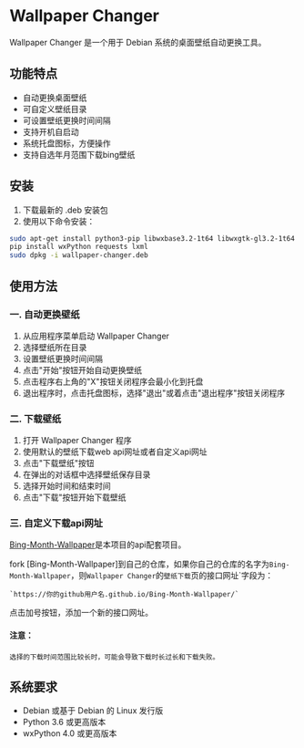 # Wallpaper Changer

Wallpaper Changer 是一个用于 Debian 系统的桌面壁纸自动更换工具。

## 功能特点

- 自动更换桌面壁纸
- 可自定义壁纸目录
- 可设置壁纸更换时间间隔
- 支持开机自启动
- 系统托盘图标，方便操作
- 支持自选年月范围下载bing壁纸

## 安装

1. 下载最新的 .deb 安装包
2. 使用以下命令安装：

```bash
sudo apt-get install python3-pip libwxbase3.2-1t64 libwxgtk-gl3.2-1t64 libwxgtk3.2-1t64 python3-wxgtk4.0
pip install wxPython requests lxml
sudo dpkg -i wallpaper-changer.deb
```

## 使用方法

### 一. 自动更换壁纸

1. 从应用程序菜单启动 Wallpaper Changer
2. 选择壁纸所在目录
3. 设置壁纸更换时间间隔
4. 点击"开始"按钮开始自动更换壁纸
5. 点击程序右上角的"X"按钮关闭程序会最小化到托盘
6. 退出程序时，点击托盘图标，选择"退出"或着点击"退出程序"按钮关闭程序

### 二. 下载壁纸

1. 打开 Wallpaper Changer 程序
2. 使用默认的壁纸下载web api网址或者自定义api网址
3. 点击"下载壁纸"按钮
4. 在弹出的对话框中选择壁纸保存目录
5. 选择开始时间和结束时间
6. 点击"下载"按钮开始下载壁纸

### 三. 自定义下载api网址

[Bing-Month-Wallpaper](https://github.com/ranvane/Bing-Month-Wallpaper)是本项目的api配套项目。

fork [Bing-Month-Wallpaper]到自己的仓库，如果你自己的仓库的名字为`Bing-Month-Wallpaper`，则`Wallpaper Changer`的`壁纸下载`页的接口网址`字段为：

    `https://你的github用户名.github.io/Bing-Month-Wallpaper/`
点击加号按钮，添加一个新的接口网址。

#### 注意：
    选择的下载时间范围比较长时，可能会导致下载时长过长和下载失败。
## 系统要求

- Debian 或基于 Debian 的 Linux 发行版
- Python 3.6 或更高版本
- wxPython 4.0 或更高版本


